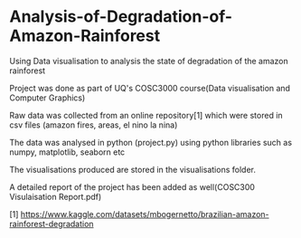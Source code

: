 # Analysis-of-Degradation-of-Amazon-Rainforest
Using Data visualisation to analysis the state of degradation of the amazon rainforest

Project was done as part of UQ's COSC3000 course(Data visualisation and Computer Graphics)

Raw data was collected from an online repository[1] which were stored in csv files (amazon fires, areas, el nino la nina)

The data was analysed in python (project.py) using python libraries such as numpy, matplotlib, seaborn etc

The visualisations produced are stored in the visualisations folder.

A detailed report of the project has been added as well(COSC300 Visulaisation Report.pdf)


[1] https://www.kaggle.com/datasets/mbogernetto/brazilian-amazon-rainforest-degradation
